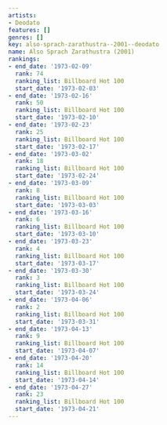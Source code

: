 ```yaml
---
artists:
- Deodato
features: []
genres: []
key: also-sprach-zarathustra--2001--deodato
name: Also Sprach Zarathustra (2001)
rankings:
- end_date: '1973-02-09'
  rank: 74
  ranking_list: Billboard Hot 100
  start_date: '1973-02-03'
- end_date: '1973-02-16'
  rank: 50
  ranking_list: Billboard Hot 100
  start_date: '1973-02-10'
- end_date: '1973-02-23'
  rank: 25
  ranking_list: Billboard Hot 100
  start_date: '1973-02-17'
- end_date: '1973-03-02'
  rank: 18
  ranking_list: Billboard Hot 100
  start_date: '1973-02-24'
- end_date: '1973-03-09'
  rank: 8
  ranking_list: Billboard Hot 100
  start_date: '1973-03-03'
- end_date: '1973-03-16'
  rank: 6
  ranking_list: Billboard Hot 100
  start_date: '1973-03-10'
- end_date: '1973-03-23'
  rank: 4
  ranking_list: Billboard Hot 100
  start_date: '1973-03-17'
- end_date: '1973-03-30'
  rank: 3
  ranking_list: Billboard Hot 100
  start_date: '1973-03-24'
- end_date: '1973-04-06'
  rank: 2
  ranking_list: Billboard Hot 100
  start_date: '1973-03-31'
- end_date: '1973-04-13'
  rank: 9
  ranking_list: Billboard Hot 100
  start_date: '1973-04-07'
- end_date: '1973-04-20'
  rank: 14
  ranking_list: Billboard Hot 100
  start_date: '1973-04-14'
- end_date: '1973-04-27'
  rank: 23
  ranking_list: Billboard Hot 100
  start_date: '1973-04-21'
---
```


